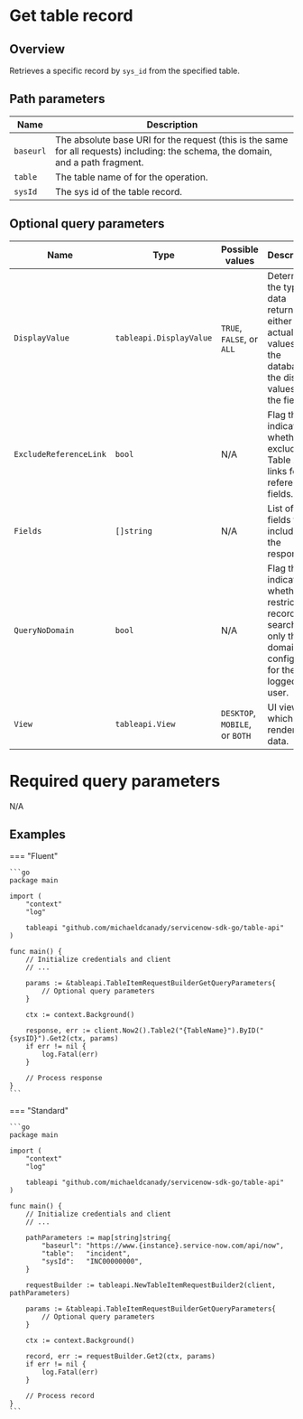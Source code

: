 # Get table record

## Overview

Retrieves a specific record by `sys_id` from the specified table.

## Path parameters

| Name      | Description                                                                                                                       |
|-----------|-----------------------------------------------------------------------------------------------------------------------------------|
| `baseurl` | The absolute base URI for the request (this is the same for all requests) including: the schema, the domain, and a path fragment. |
| `table`   | The table name of for the operation.                                                                                              |
| `sysId`   | The sys id of the table record.                                                                                                   |

## Optional query parameters

| Name                   | Type                    | Possible values                | Description                                                                                                           |
|------------------------|-------------------------|--------------------------------|-----------------------------------------------------------------------------------------------------------------------|
| `DisplayValue`         | `tableapi.DisplayValue` | `TRUE`, `FALSE`, or `ALL`      | Determines the type of data returned, either the actual values from the database or the display values of the fields. |
| `ExcludeReferenceLink` | `bool`                  | N/A                            | Flag that indicates whether to exclude Table API links for reference fields.                                          |
| `Fields`               | `[]string `             | N/A                            | List of fields to include in the response.                                                                            |
| `QueryNoDomain`        | `bool`                  | N/A                            | Flag that indicates whether to restrict the record search to only the domains configured for the logged in user.      |
| `View`                 | `tableapi.View`         | `DESKTOP`, `MOBILE`, or `BOTH` | UI view for which to render the data.                                                                                 |

# Required query parameters

N/A

## Examples

=== "Fluent"

    ```go
    package main

    import (
        "context"
        "log"

        tableapi "github.com/michaeldcanady/servicenow-sdk-go/table-api"
    )

    func main() {
        // Initialize credentials and client
        // ...

        params := &tableapi.TableItemRequestBuilderGetQueryParameters{
            // Optional query parameters
        }

        ctx := context.Background()

        response, err := client.Now2().Table2("{TableName}").ByID("{sysID}").Get2(ctx, params)
        if err != nil {
            log.Fatal(err)
        }

        // Process response
    }
    ```

=== "Standard"

    ```go
    package main

    import (
        "context"
        "log"

        tableapi "github.com/michaeldcanady/servicenow-sdk-go/table-api"
    )

    func main() {
        // Initialize credentials and client
        // ...

        pathParameters := map[string]string{
            "baseurl": "https://www.{instance}.service-now.com/api/now",
            "table":   "incident",
            "sysId":   "INC00000000",
        }

        requestBuilder := tableapi.NewTableItemRequestBuilder2(client, pathParameters)

        params := &tableapi.TableItemRequestBuilderGetQueryParameters{
            // Optional query parameters
        }

        ctx := context.Background()

        record, err := requestBuilder.Get2(ctx, params)
        if err != nil {
            log.Fatal(err)
        }

        // Process record
    }
    ```
